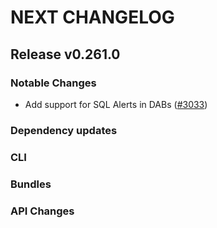 # NEXT CHANGELOG

## Release v0.261.0

### Notable Changes
* Add support for SQL Alerts in DABs ([#3033](https://github.com/databricks/cli/pull/3033))

### Dependency updates

### CLI

### Bundles

### API Changes

